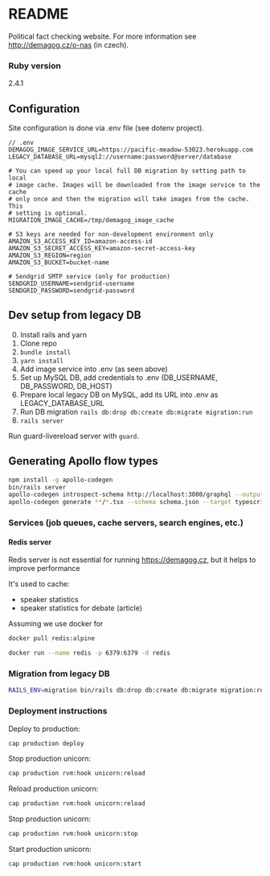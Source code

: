 # README

Political fact checking website. For more information see http://demagog.cz/o-nas (in czech).

### Ruby version

2.4.1

## Configuration

Site configuration is done via .env file (see dotenv project).

```
// .env
DEMAGOG_IMAGE_SERVICE_URL=https://pacific-meadow-53023.herokuapp.com
LEGACY_DATABASE_URL=mysql2://username:password@server/database

# You can speed up your local full DB migration by setting path to local
# image cache. Images will be downloaded from the image service to the cache
# only once and then the migration will take images from the cache. This
# setting is optional.
MIGRATION_IMAGE_CACHE=/tmp/demagog_image_cache

# S3 keys are needed for non-development environment only
AMAZON_S3_ACCESS_KEY_ID=amazon-access-id
AMAZON_S3_SECRET_ACCESS_KEY=amazon-secret-access-key
AMAZON_S3_REGION=region
AMAZON_S3_BUCKET=bucket-name

# Sendgrid SMTP service (only for production)
SENDGRID_USERNAME=sendgrid-username
SENDGRID_PASSWORD=sendgrid-password
```

## Dev setup from legacy DB

0. Install rails and yarn
1. Clone repo
2. `bundle install`
3. `yarn install`
4. Add image service into .env (as seen above)
5. Set up MySQL DB, add credentials to .env (DB_USERNAME, DB_PASSWORD, DB_HOST)
6. Prepare local legacy DB on MySQL, add its URL into .env as LEGACY_DATABASE_URL
7. Run DB migration `rails db:drop db:create db:migrate migration:run`
8. `rails server`

Run guard-livereload server with `guard`.

## Generating Apollo flow types

```sh
npm install -g apollo-codegen
bin/rails server
apollo-codegen introspect-schema http://localhost:3000/graphql --output schema.json
apollo-codegen generate **/*.tsx --schema schema.json --target typescript --output operation-result-types.ts
```

### Services (job queues, cache servers, search engines, etc.)

#### Redis server

Redis server is not essential for running https://demagog.cz, but it helps to improve performance

It's used to cache:

* speaker statistics
* speaker statistics for debate (article)

Assuming we use docker for
```sh
docker pull redis:alpine

docker run --name redis -p 6379:6379 -d redis
```

### Migration from legacy DB

```sh
RAILS_ENV=migration bin/rails db:drop db:create db:migrate migration:run
```

### Deployment instructions

Deploy to production:
```sh
cap production deploy
```

Stop production unicorn:
```sh
cap production rvm:hook unicorn:reload
```

Reload production unicorn:
```sh
cap production rvm:hook unicorn:reload
```

Stop production unicorn:
```sh
cap production rvm:hook unicorn:stop
```

Start production unicorn:
```sh
cap production rvm:hook unicorn:start
```
